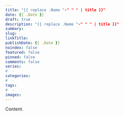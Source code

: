 ```yaml
---
title: "{{ replace .Name "-" " " | title }}"
date: {{ .Date }}
draft: true
description: "{{ replace .Name "-" " " | title }}"
summary: 
slug:
linkTitle:
publishDate: {{ .Date }}
noindex: false
featured: false
pinned: false
comments: false
series:
#  - 
categories:
#  - 
tags:
#  - 
images:
---
```


Content.
